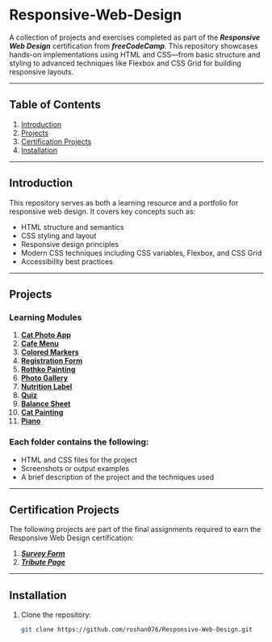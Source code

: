 # Responsive-Web-Design
A collection of projects and exercises completed as part of the ***Responsive Web Design*** certification from ***freeCodeCamp***. This repository showcases hands-on implementations using HTML and CSS—from basic structure and styling to advanced techniques like Flexbox and CSS Grid for building responsive layouts.

---

## Table of Contents  
1. [Introduction](#introduction)  
2. [Projects](#projects)  
3. [Certification Projects](#certification-projects)  
4. [Installation](#installation)

---

## Introduction  
This repository serves as both a learning resource and a portfolio for responsive web design. It covers key concepts such as:  
- HTML structure and semantics  
- CSS styling and layout  
- Responsive design principles  
- Modern CSS techniques including CSS variables, Flexbox, and CSS Grid  
- Accessibility best practices  

---

## Projects  

### Learning Modules
1. [**Cat Photo App**](./01.%20Cat-photo-app/index.html)
2. [**Cafe Menu**](./02.%20Cafe-menu/index.html)
3. [**Colored Markers**](./03.%20Colored-markers/index.html)
4. [**Registration Form**](./04.%20Registration-form/index.html)
5. [**Rothko Painting**](./05.%20Rothko-painting/index.html)
6. [**Photo Gallery**](./06.%20Photo-gallery/index.html)
7. [**Nutrition Label**](./07.%20Nutrition-label/index.html)
8. [**Quiz**](./08.%20Quiz/index.html)
9. [**Balance Sheet**](./09.%20Balance-sheet/index.html)
10. [**Cat Painting**](./10.%20Cat-painting/index.html)
11. [**Piano**](./11.%20Piano/index.html)

### Each folder contains the following:  
- HTML and CSS files for the project  
- Screenshots or output examples  
- A brief description of the project and the techniques used

---

## Certification Projects  
The following projects are part of the final assignments required to earn the Responsive Web Design certification:  
1. [***Survey Form***](./Survey-form/index.html)
2. [***Tribute Page***](./Tribute-page/index.html)

---

## Installation  

1. Clone the repository:  
   ```bash
   git clone https://github.com/roshan076/Responsive-Web-Design.git
